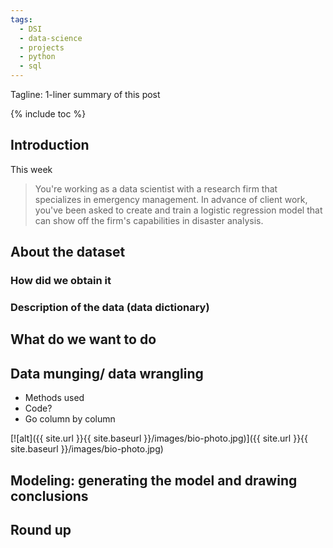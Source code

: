 ```yaml
---
tags:
  - DSI
  - data-science
  - projects
  - python
  - sql
---
```

<!-- Create a report of your findings and detail the accuracy and assumptions of your model -->
Tagline: 1-liner summary of this post

{% include toc %}

## Introduction
<!-- - Do not put pictures too high up (messes with the toc) -->
This week

> You're working as a data scientist with a research firm that specializes in emergency management. In advance of client work, you've been asked to create and train a logistic regression model that can show off the firm's capabilities in disaster analysis.



## About the dataset
### How did we obtain it
### Description of the data (data dictionary)

## What do we want to do

## Data munging/ data wrangling
- Methods used
- Code?
- Go column by column

[![alt]({{ site.url }}{{ site.baseurl }}/images/bio-photo.jpg)]({{ site.url }}{{ site.baseurl }}/images/bio-photo.jpg)

## Modeling: generating the model and drawing conclusions

## Round up
